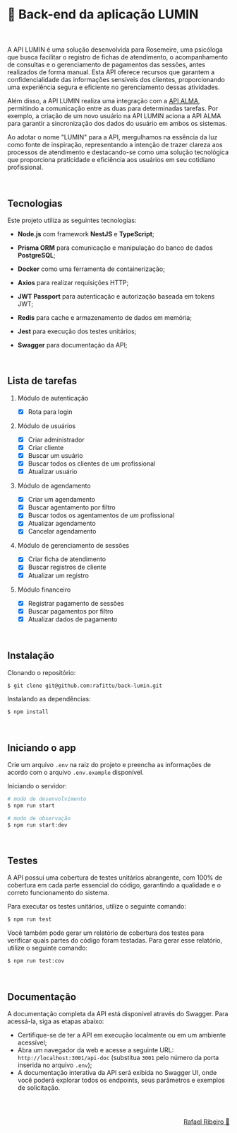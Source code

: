 # 🌼 Back-end da aplicação LUMIN

###

<br>

A API LUMIN é uma solução desenvolvida para Rosemeire, uma psicóloga que busca facilitar o registro de fichas de atendimento, o acompanhamento de consultas e o gerenciamento de pagamentos das sessões, antes realizados de forma manual. Esta API oferece recursos que garantem a confidencialidade das informações sensíveis dos clientes, proporcionando uma experiência segura e eficiente no gerenciamento dessas atividades.

Além disso, a API LUMIN realiza uma integração com a <a href="https://github.com/rafittu/back-alma" target="_blank">API ALMA</a>, permitindo a comunicação entre as duas para determinadas tarefas. Por exemplo, a criação de um novo usuário na API LUMIN aciona a API ALMA para garantir a sincronização dos dados do usuário em ambos os sistemas.

Ao adotar o nome "LUMIN" para a API, mergulhamos na essência da luz como fonte de inspiração, representando a intenção de trazer clareza aos processos de atendimento e destacando-se como uma solução tecnológica que proporciona praticidade e eficiência aos usuários em seu cotidiano profissional.

<br>

## Tecnologias

Este projeto utiliza as seguintes tecnologias:

- **Node.js** com framework **NestJS** e **TypeScript**;
- **Prisma ORM** para comunicação e manipulação do banco de dados **PostgreSQL**;
- **Docker** como uma ferramenta de containerização;

- **Axios** para realizar requisições HTTP;
- **JWT Passport** para autenticação e autorização baseada em tokens JWT;
- **Redis** para cache e armazenamento de dados em memória;

- **Jest** para execução dos testes unitários;
- **Swagger** para documentação da API;

<br>

## Lista de tarefas

1. Módulo de autenticação

   - [x] Rota para login

2. Módulo de usuários

   - [x] Criar administrador
   - [x] Criar cliente
   - [x] Buscar um usuário
   - [x] Buscar todos os clientes de um profissional
   - [x] Atualizar usuário

3. Módulo de agendamento

   - [x] Criar um agendamento
   - [x] Buscar agentamento por filtro
   - [x] Buscar todos os agentamentos de um profissional
   - [x] Atualizar agendamento
   - [x] Cancelar agendamento

4. Módulo de gerenciamento de sessões

   - [x] Criar ficha de atendimento
   - [x] Buscar registros de cliente
   - [x] Atualizar um registro

5. Módulo financeiro
   - [x] Registrar pagamento de sessões
   - [x] Buscar pagamentos por filtro
   - [x] Atualizar dados de pagamento

<br>

## Instalação

Clonando o repositório:

```bash
$ git clone git@github.com:rafittu/back-lumin.git
```

Instalando as dependências:

```bash
$ npm install
```

<br>

## Iniciando o app

Crie um arquivo `.env` na raiz do projeto e preencha as informações de acordo com o arquivo `.env.example` disponível.

Iniciando o servidor:

```bash
# modo de desenvolvimento
$ npm run start

# modo de observação
$ npm run start:dev
```

<br>

## Testes

A API possui uma cobertura de testes unitários abrangente, com 100% de cobertura em cada parte essencial do código, garantindo a qualidade e o correto funcionamento do sistema.

Para executar os testes unitários, utilize o seguinte comando:

```bash
$ npm run test
```

Você também pode gerar um relatório de cobertura dos testes para verificar quais partes do código foram testadas. Para gerar esse relatório, utilize o seguinte comando:

```bash
$ npm run test:cov
```

<br>

## Documentação

A documentação completa da API está disponível através do Swagger. Para acessá-la, siga as etapas abaixo:

- Certifique-se de ter a API em execução localmente ou em um ambiente acessível;
- Abra um navegador da web e acesse a seguinte URL: `http://localhost:3001/api-doc` (substitua `3001` pelo número da porta inserida no arquivo `.env`);
- A documentação interativa da API será exibida no Swagger UI, onde você poderá explorar todos os endpoints, seus parâmetros e exemplos de solicitação.

<br>

##

<p align="right">
  <a href="https://www.linkedin.com/in/rafittu/">Rafael Ribeiro 🚀</a>
</p>
